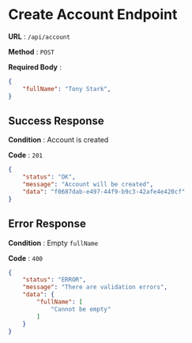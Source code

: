 # Create Account Endpoint

**URL** : `/api/account`

**Method** : `POST`

**Required Body** :
```json
{
    "fullName": "Tony Stark",
}
```

## Success Response

**Condition** : Account is created

**Code** : `201`
```json
{
    "status": "OK",
    "message": "Account will be created",
    "data": "f0687dab-e497-44f9-b9c3-42afe4e420cf"
}
```

## Error Response

**Condition** : Empty `fullName`

**Code** : `400`
```json
{
    "status": "ERROR",
    "message": "There are validation errors",
    "data": {
        "fullName": [
            "Cannot be empty"
        ]
    }
}
```
